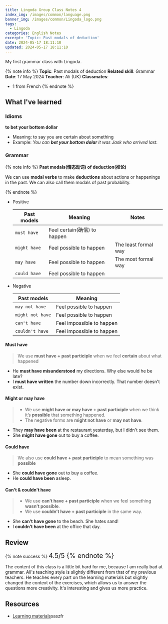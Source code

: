 ```yaml
---
title: Lingoda Group Class Notes 4
index_img: /images/common/language.png
banner_img: /images/common/Lingoda_logo.png
tags:
  - Lingoda
categories: English Notes
excerpt: 'Topic: Past modals of deduction'
date: 2024-05-17 18:11:10
updated: 2024-05-17 18:11:10
---
```


My first grammar class with Lingoda. 
<!-- more -->

{% note info %}
**Topic**: Past modals of deduction
**Related skill**: Grammar  
**Date**: 17 May 2024
**Teacher**: Ali (UK)
**Classmates**:  
   - 1 from French
{% endnote %}

## What I've learned

### Idioms
**to bet your bottom dollar**
- Meaning: to say you are certain about something
- Example: *You can **bet your bottom dolar** it was Jask who arrived last.*

### Grammar

{% note info %}
**Past modals(情态动词) of deduction(推论)**

We can use **modal verbs** to make **deductions** about actions or happenings in the past.
We can also call them modals of past probability. 

{% endnote %}

- Positive

  | Past models  | Meaning                      | Notes                |
  | ------------ | ---------------------------- | -------------------- |
  | `must have`  | Feel certain(确信) to happen |                      |
  | `might have` | Feel possible to happen      | The least formal way |
  | `may have`   | Feel possible to happen      | The most formal way  |
  | `could have` | Feel possible to happen      |                      |

- Negative

  | Past models      | Meaning                   |
  | ---------------- | ------------------------- |
  | `may not have`   | Feel possible to happen   |
  | `might not have` | Feel possible to happen   |
  | `can't have`     | Feel impossible to happen |
  | `couldn't have`  | Feel impossible to happen |


#### Must have
> We use **must have + past participle** when we feel **certain** about what happened

- He **must have misunderstood** my directions. Why else would he be late?
- I **must have written** the number down incorrectly. That number doesn't exist.

#### Might or may have
> - We use **might have or may have + past participle** when we think it’s **possible** that something happened.
> - The negative forms are **might not have** or **may not have**. 

- They **may have been** at the restaurant yesterday, but I didn't see them.
- She **might have gone** out to buy a coffee.

#### Could have
> We also use **could have + past participle** to mean something was **possible**

- She **could have gone** out to buy a coffee.
- He **could have been** asleep.

#### Can't & couldn't have

> - We use **can’t have + past participle** when we feel something **wasn’t possible**.
> - We use **couldn’t have + past participle** in the same way.

- She **can't have gone** to the beach. She hates sand!
- I **couldn’t have been** at the office that day. 

## Review

{% note success %}
<span style="font-size:1.5em;">
4.5/5
<span>
{% endnote %}

The content of this class is a little bit hard for me, because I am really bad at grammar. Ali's teaching style is slightly different from that of my previous teachers. He teaches every part on the learning materials but slightly changed the context of the exercises, which allows us to answer the questions more creativity. It's interesting and gives us more practice.

## Resources

- [Learning materials](https://learn.lingoda.com/english/learning-materials/663b69cfebfe0/download)saszfr 